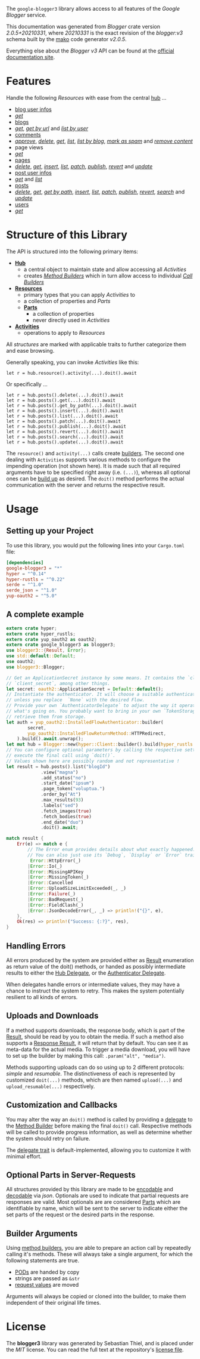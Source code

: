 <!---
DO NOT EDIT !
This file was generated automatically from 'src/mako/api/README.md.mako'
DO NOT EDIT !
-->
The `google-blogger3` library allows access to all features of the *Google Blogger* service.

This documentation was generated from *Blogger* crate version *2.0.5+20210331*, where *20210331* is the exact revision of the *blogger:v3* schema built by the [mako](http://www.makotemplates.org/) code generator *v2.0.5*.

Everything else about the *Blogger* *v3* API can be found at the
[official documentation site](https://developers.google.com/blogger/docs/3.0/getting_started).
# Features

Handle the following *Resources* with ease from the central [hub](https://docs.rs/google-blogger3/2.0.5+20210331/google_blogger3/Blogger) ... 

* [blog user infos](https://docs.rs/google-blogger3/2.0.5+20210331/google_blogger3/api::BlogUserInfo)
 * [*get*](https://docs.rs/google-blogger3/2.0.5+20210331/google_blogger3/api::BlogUserInfoGetCall)
* [blogs](https://docs.rs/google-blogger3/2.0.5+20210331/google_blogger3/api::Blog)
 * [*get*](https://docs.rs/google-blogger3/2.0.5+20210331/google_blogger3/api::BlogGetCall), [*get by url*](https://docs.rs/google-blogger3/2.0.5+20210331/google_blogger3/api::BlogGetByUrlCall) and [*list by user*](https://docs.rs/google-blogger3/2.0.5+20210331/google_blogger3/api::BlogListByUserCall)
* [comments](https://docs.rs/google-blogger3/2.0.5+20210331/google_blogger3/api::Comment)
 * [*approve*](https://docs.rs/google-blogger3/2.0.5+20210331/google_blogger3/api::CommentApproveCall), [*delete*](https://docs.rs/google-blogger3/2.0.5+20210331/google_blogger3/api::CommentDeleteCall), [*get*](https://docs.rs/google-blogger3/2.0.5+20210331/google_blogger3/api::CommentGetCall), [*list*](https://docs.rs/google-blogger3/2.0.5+20210331/google_blogger3/api::CommentListCall), [*list by blog*](https://docs.rs/google-blogger3/2.0.5+20210331/google_blogger3/api::CommentListByBlogCall), [*mark as spam*](https://docs.rs/google-blogger3/2.0.5+20210331/google_blogger3/api::CommentMarkAsSpamCall) and [*remove content*](https://docs.rs/google-blogger3/2.0.5+20210331/google_blogger3/api::CommentRemoveContentCall)
* page views
 * [*get*](https://docs.rs/google-blogger3/2.0.5+20210331/google_blogger3/api::PageViewGetCall)
* [pages](https://docs.rs/google-blogger3/2.0.5+20210331/google_blogger3/api::Page)
 * [*delete*](https://docs.rs/google-blogger3/2.0.5+20210331/google_blogger3/api::PageDeleteCall), [*get*](https://docs.rs/google-blogger3/2.0.5+20210331/google_blogger3/api::PageGetCall), [*insert*](https://docs.rs/google-blogger3/2.0.5+20210331/google_blogger3/api::PageInsertCall), [*list*](https://docs.rs/google-blogger3/2.0.5+20210331/google_blogger3/api::PageListCall), [*patch*](https://docs.rs/google-blogger3/2.0.5+20210331/google_blogger3/api::PagePatchCall), [*publish*](https://docs.rs/google-blogger3/2.0.5+20210331/google_blogger3/api::PagePublishCall), [*revert*](https://docs.rs/google-blogger3/2.0.5+20210331/google_blogger3/api::PageRevertCall) and [*update*](https://docs.rs/google-blogger3/2.0.5+20210331/google_blogger3/api::PageUpdateCall)
* [post user infos](https://docs.rs/google-blogger3/2.0.5+20210331/google_blogger3/api::PostUserInfo)
 * [*get*](https://docs.rs/google-blogger3/2.0.5+20210331/google_blogger3/api::PostUserInfoGetCall) and [*list*](https://docs.rs/google-blogger3/2.0.5+20210331/google_blogger3/api::PostUserInfoListCall)
* [posts](https://docs.rs/google-blogger3/2.0.5+20210331/google_blogger3/api::Post)
 * [*delete*](https://docs.rs/google-blogger3/2.0.5+20210331/google_blogger3/api::PostDeleteCall), [*get*](https://docs.rs/google-blogger3/2.0.5+20210331/google_blogger3/api::PostGetCall), [*get by path*](https://docs.rs/google-blogger3/2.0.5+20210331/google_blogger3/api::PostGetByPathCall), [*insert*](https://docs.rs/google-blogger3/2.0.5+20210331/google_blogger3/api::PostInsertCall), [*list*](https://docs.rs/google-blogger3/2.0.5+20210331/google_blogger3/api::PostListCall), [*patch*](https://docs.rs/google-blogger3/2.0.5+20210331/google_blogger3/api::PostPatchCall), [*publish*](https://docs.rs/google-blogger3/2.0.5+20210331/google_blogger3/api::PostPublishCall), [*revert*](https://docs.rs/google-blogger3/2.0.5+20210331/google_blogger3/api::PostRevertCall), [*search*](https://docs.rs/google-blogger3/2.0.5+20210331/google_blogger3/api::PostSearchCall) and [*update*](https://docs.rs/google-blogger3/2.0.5+20210331/google_blogger3/api::PostUpdateCall)
* [users](https://docs.rs/google-blogger3/2.0.5+20210331/google_blogger3/api::User)
 * [*get*](https://docs.rs/google-blogger3/2.0.5+20210331/google_blogger3/api::UserGetCall)




# Structure of this Library

The API is structured into the following primary items:

* **[Hub](https://docs.rs/google-blogger3/2.0.5+20210331/google_blogger3/Blogger)**
    * a central object to maintain state and allow accessing all *Activities*
    * creates [*Method Builders*](https://docs.rs/google-blogger3/2.0.5+20210331/google_blogger3/client::MethodsBuilder) which in turn
      allow access to individual [*Call Builders*](https://docs.rs/google-blogger3/2.0.5+20210331/google_blogger3/client::CallBuilder)
* **[Resources](https://docs.rs/google-blogger3/2.0.5+20210331/google_blogger3/client::Resource)**
    * primary types that you can apply *Activities* to
    * a collection of properties and *Parts*
    * **[Parts](https://docs.rs/google-blogger3/2.0.5+20210331/google_blogger3/client::Part)**
        * a collection of properties
        * never directly used in *Activities*
* **[Activities](https://docs.rs/google-blogger3/2.0.5+20210331/google_blogger3/client::CallBuilder)**
    * operations to apply to *Resources*

All *structures* are marked with applicable traits to further categorize them and ease browsing.

Generally speaking, you can invoke *Activities* like this:

```Rust,ignore
let r = hub.resource().activity(...).doit().await
```

Or specifically ...

```ignore
let r = hub.posts().delete(...).doit().await
let r = hub.posts().get(...).doit().await
let r = hub.posts().get_by_path(...).doit().await
let r = hub.posts().insert(...).doit().await
let r = hub.posts().list(...).doit().await
let r = hub.posts().patch(...).doit().await
let r = hub.posts().publish(...).doit().await
let r = hub.posts().revert(...).doit().await
let r = hub.posts().search(...).doit().await
let r = hub.posts().update(...).doit().await
```

The `resource()` and `activity(...)` calls create [builders][builder-pattern]. The second one dealing with `Activities` 
supports various methods to configure the impending operation (not shown here). It is made such that all required arguments have to be 
specified right away (i.e. `(...)`), whereas all optional ones can be [build up][builder-pattern] as desired.
The `doit()` method performs the actual communication with the server and returns the respective result.

# Usage

## Setting up your Project

To use this library, you would put the following lines into your `Cargo.toml` file:

```toml
[dependencies]
google-blogger3 = "*"
hyper = "^0.14"
hyper-rustls = "^0.22"
serde = "^1.0"
serde_json = "^1.0"
yup-oauth2 = "^5.0"
```

## A complete example

```Rust
extern crate hyper;
extern crate hyper_rustls;
extern crate yup_oauth2 as oauth2;
extern crate google_blogger3 as blogger3;
use blogger3::{Result, Error};
use std::default::Default;
use oauth2;
use blogger3::Blogger;

// Get an ApplicationSecret instance by some means. It contains the `client_id` and 
// `client_secret`, among other things.
let secret: oauth2::ApplicationSecret = Default::default();
// Instantiate the authenticator. It will choose a suitable authentication flow for you, 
// unless you replace  `None` with the desired Flow.
// Provide your own `AuthenticatorDelegate` to adjust the way it operates and get feedback about 
// what's going on. You probably want to bring in your own `TokenStorage` to persist tokens and
// retrieve them from storage.
let auth = yup_oauth2::InstalledFlowAuthenticator::builder(
        secret,
        yup_oauth2::InstalledFlowReturnMethod::HTTPRedirect,
    ).build().await.unwrap();
let mut hub = Blogger::new(hyper::Client::builder().build(hyper_rustls::HttpsConnector::with_native_roots()), auth);
// You can configure optional parameters by calling the respective setters at will, and
// execute the final call using `doit()`.
// Values shown here are possibly random and not representative !
let result = hub.posts().list("blogId")
             .view("magna")
             .add_status("no")
             .start_date("ipsum")
             .page_token("voluptua.")
             .order_by("At")
             .max_results(93)
             .labels("sed")
             .fetch_images(true)
             .fetch_bodies(true)
             .end_date("duo")
             .doit().await;

match result {
    Err(e) => match e {
        // The Error enum provides details about what exactly happened.
        // You can also just use its `Debug`, `Display` or `Error` traits
         Error::HttpError(_)
        |Error::Io(_)
        |Error::MissingAPIKey
        |Error::MissingToken(_)
        |Error::Cancelled
        |Error::UploadSizeLimitExceeded(_, _)
        |Error::Failure(_)
        |Error::BadRequest(_)
        |Error::FieldClash(_)
        |Error::JsonDecodeError(_, _) => println!("{}", e),
    },
    Ok(res) => println!("Success: {:?}", res),
}

```
## Handling Errors

All errors produced by the system are provided either as [Result](https://docs.rs/google-blogger3/2.0.5+20210331/google_blogger3/client::Result) enumeration as return value of
the doit() methods, or handed as possibly intermediate results to either the 
[Hub Delegate](https://docs.rs/google-blogger3/2.0.5+20210331/google_blogger3/client::Delegate), or the [Authenticator Delegate](https://docs.rs/yup-oauth2/*/yup_oauth2/trait.AuthenticatorDelegate.html).

When delegates handle errors or intermediate values, they may have a chance to instruct the system to retry. This 
makes the system potentially resilient to all kinds of errors.

## Uploads and Downloads
If a method supports downloads, the response body, which is part of the [Result](https://docs.rs/google-blogger3/2.0.5+20210331/google_blogger3/client::Result), should be
read by you to obtain the media.
If such a method also supports a [Response Result](https://docs.rs/google-blogger3/2.0.5+20210331/google_blogger3/client::ResponseResult), it will return that by default.
You can see it as meta-data for the actual media. To trigger a media download, you will have to set up the builder by making
this call: `.param("alt", "media")`.

Methods supporting uploads can do so using up to 2 different protocols: 
*simple* and *resumable*. The distinctiveness of each is represented by customized 
`doit(...)` methods, which are then named `upload(...)` and `upload_resumable(...)` respectively.

## Customization and Callbacks

You may alter the way an `doit()` method is called by providing a [delegate](https://docs.rs/google-blogger3/2.0.5+20210331/google_blogger3/client::Delegate) to the 
[Method Builder](https://docs.rs/google-blogger3/2.0.5+20210331/google_blogger3/client::CallBuilder) before making the final `doit()` call. 
Respective methods will be called to provide progress information, as well as determine whether the system should 
retry on failure.

The [delegate trait](https://docs.rs/google-blogger3/2.0.5+20210331/google_blogger3/client::Delegate) is default-implemented, allowing you to customize it with minimal effort.

## Optional Parts in Server-Requests

All structures provided by this library are made to be [encodable](https://docs.rs/google-blogger3/2.0.5+20210331/google_blogger3/client::RequestValue) and 
[decodable](https://docs.rs/google-blogger3/2.0.5+20210331/google_blogger3/client::ResponseResult) via *json*. Optionals are used to indicate that partial requests are responses 
are valid.
Most optionals are are considered [Parts](https://docs.rs/google-blogger3/2.0.5+20210331/google_blogger3/client::Part) which are identifiable by name, which will be sent to 
the server to indicate either the set parts of the request or the desired parts in the response.

## Builder Arguments

Using [method builders](https://docs.rs/google-blogger3/2.0.5+20210331/google_blogger3/client::CallBuilder), you are able to prepare an action call by repeatedly calling it's methods.
These will always take a single argument, for which the following statements are true.

* [PODs][wiki-pod] are handed by copy
* strings are passed as `&str`
* [request values](https://docs.rs/google-blogger3/2.0.5+20210331/google_blogger3/client::RequestValue) are moved

Arguments will always be copied or cloned into the builder, to make them independent of their original life times.

[wiki-pod]: http://en.wikipedia.org/wiki/Plain_old_data_structure
[builder-pattern]: http://en.wikipedia.org/wiki/Builder_pattern
[google-go-api]: https://github.com/google/google-api-go-client

# License
The **blogger3** library was generated by Sebastian Thiel, and is placed 
under the *MIT* license.
You can read the full text at the repository's [license file][repo-license].

[repo-license]: https://github.com/Byron/google-apis-rsblob/main/LICENSE.md
